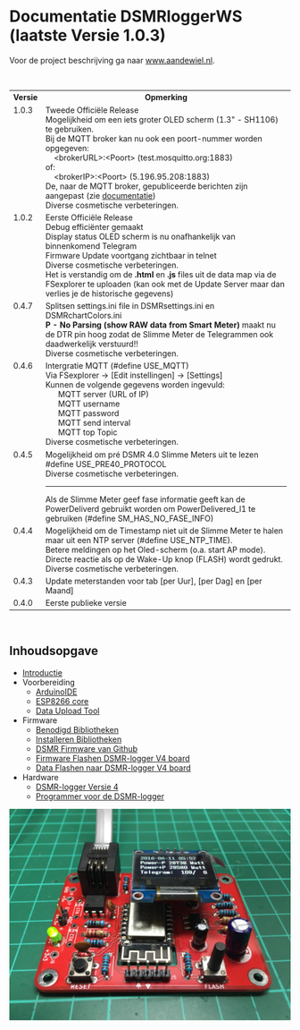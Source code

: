# Documentatie DSMRloggerWS (laatste Versie 1.0.3)

<p>Voor de project beschrijving ga naar <a href="https://willem.aandewiel.nl/index.php/2018/08/28/slimme-meter-uitlezer/">www.aandewiel.nl</a>.</p>
<br>
<table>
<tr><th>Versie</th><th>Opmerking</th></tr>
<tr>
   <td valign="top">1.0.3</td>
   <td>Tweede Officiële Release
      <br>Mogelijkheid om een iets groter OLED scherm (1.3" - SH1106) te gebruiken.
      <br>Bij de MQTT broker kan nu ook een poort-nummer worden opgegeven:
	<br> &nbsp; &nbsp; &lt;brokerURL&gt;:&lt;Poort&gt; (test.mosquitto.org:1883)
	<br>of:
	<br> &nbsp; &nbsp; &lt;brokerIP&gt;:&lt;Poort&gt; (5.196.95.208:1883)
      <br>De, naar de MQTT broker, gepubliceerde berichten zijn aangepast (zie 
	  <a href="https://mrwheel.github.io/DSMRloggerWS/Use_MQTT/">documentatie</a>)
      <br>Diverse cosmetische verbeteringen.
   </td>
</tr>
<tr>
   <td valign="top">1.0.2</td>
   <td>Eerste Officiële Release
      <br>Debug efficiënter gemaakt
      <br>Display status OLED scherm is nu onafhankelijk van binnenkomend Telegram
      <br>Firmware Update voortgang zichtbaar in telnet
      <br>Diverse cosmetische verbeteringen.
      <br>Het is verstandig om de <b>.html</b> en <b>.js</b> files uit de data map via de FSexplorer
	  te uploaden (kan ook met de Update Server maar dan verlies je de historische
          gegevens)
   </td>
</tr>
<tr>
   <td valign="top">0.4.7</td>
   <td>Splitsen settings.ini file in DSMRsettings.ini en DSMRchartColors.ini
      <br><b>P - No Parsing (show RAW data from Smart Meter)</b> maakt nu de DTR pin hoog
          zodat de Slimme Meter de Telegrammen ook daadwerkelijk verstuurd!!
      <br>Diverse cosmetische verbeteringen.
   </td>
</tr>
<tr>
   <td valign="top">0.4.6</td>
   <td>Intergratie MQTT (#define USE_MQTT)
      <br>Via FSexplorer -> [Edit instellingen] -> [Settings]
      <br>Kunnen de volgende gegevens worden ingevuld:
      <br> &nbsp; &nbsp; &nbsp; MQTT server (URL of IP)
      <br> &nbsp; &nbsp; &nbsp; MQTT username
      <br> &nbsp; &nbsp; &nbsp; MQTT password
      <br> &nbsp; &nbsp; &nbsp; MQTT send interval
      <br> &nbsp; &nbsp; &nbsp; MQTT top Topic
      <br>Diverse cosmetische verbeteringen.
   </td>
</tr>
<tr>
   <td valign="top">0.4.5</td>
   <td>Mogelijkheid om pré DSMR 4.0 Slimme Meters uit te lezen
          #define&nbsp;USE_PRE40_PROTOCOL
      <br>Diverse cosmetische verbeteringen.
      <br><hr>
          Als de Slimme Meter geef fase informatie geeft kan
          de PowerDeliverd gebruikt worden om PowerDelivered_l1
          te gebruiken (#define&nbsp;SM_HAS_NO_FASE_INFO)
   </td>
</tr>
<tr>
   <td valign="top">0.4.4</td>
   <td>Mogelijkheid om de Timestamp niet uit de Slimme Meter te halen
      <br>maar uit een NTP server (#define&nbsp;USE_NTP_TIME).
      <br>Betere meldingen op het Oled-scherm (o.a. start AP mode).
      <br>Directe reactie als op de Wake-Up knop (FLASH) wordt gedrukt.
      <br>Diverse cosmetische verbeteringen.
   </td>
</tr>
<tr><td valign="top">0.4.3</td><td>Update meterstanden voor tab [per Uur], [per Dag] en [per Maand]</td></tr>
<tr><td valign="top">0.4.0</td><td>Eerste publieke versie</td></tr>
</table>
<br>
<h2 id="inhoudsopgave">Inhoudsopgave</h2>
<ul>
<li><a href="https://mrwheel.github.io/DSMRloggerWS/introductie/">Introductie</a></li>
<li>Voorbereiding<ul>
<li><a href="https://mrwheel.github.io/DSMRloggerWS/installatieArduinoIDE/">ArduinoIDE</a></li>
<li><a href="https://mrwheel.github.io/DSMRloggerWS/installatieESP8266core/">ESP8266 core</a></li>
<li><a href="https://mrwheel.github.io/DSMRloggerWS/installatieDataUploadTool/">Data Upload Tool</a></li>
</ul>
</li>
<li>Firmware<ul>
<li><a href="https://mrwheel.github.io/DSMRloggerWS/benodigdeBibliotheken/">Benodigd Bibliotheken</a></li>
<li><a href="https://mrwheel.github.io/DSMRloggerWS/installatieBibliotheken/">Installeren Bibliotheken</a></li>
<li><a href="https://mrwheel.github.io/DSMRloggerWS/clonenFirmware/">DSMR Firmware van Github</a></li>
<li><a href="https://mrwheel.github.io/DSMRloggerWS/uploadFirmware_V4/">Firmware Flashen DSMR-logger V4 board</a></li>
<li><a href="https://mrwheel.github.io/DSMRloggerWS/uploadDataMap_V4/">Data Flashen naar DSMR-logger V4 board</a></li>
</ul>
</li>
<li>Hardware<ul>
<li><a href="https://mrwheel.github.io/DSMRloggerWS/hardware_V4/">DSMR-logger Versie 4</a></li>
<li><a href="https://mrwheel.github.io/DSMRloggerWS/hardware_V4_Programmer/">Programmer voor de DSMR-logger</a></li>
</ul>
</li>
</ul>

<center><img src="mkdocs/docs/img/DSMR_V4_d.JPG"></center>
